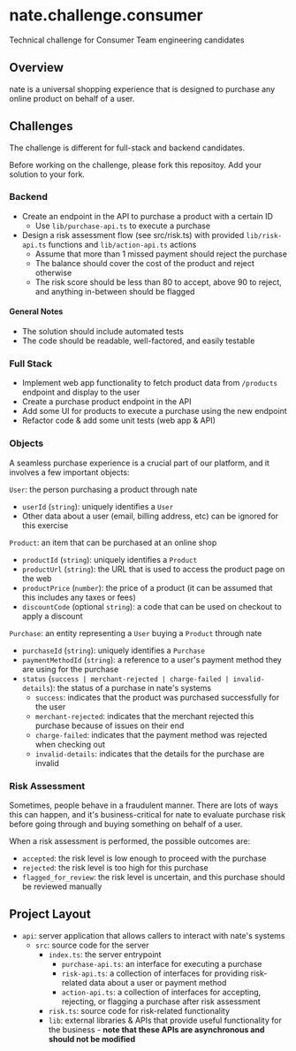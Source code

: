 # nate.challenge.consumer

Technical challenge for Consumer Team engineering candidates

## Overview

nate is a universal shopping experience that is designed to purchase any online product on behalf of a user.

## Challenges

The challenge is different for full-stack and backend candidates.

Before working on the challenge, please fork this repositoy. Add your solution to your fork.

### Backend

- Create an endpoint in the API to purchase a product with a certain ID
  - Use `lib/purchase-api.ts` to execute a purchase
- Design a risk assessment flow (see src/risk.ts) with provided `lib/risk-api.ts` functions and `lib/action-api.ts` actions
  - Assume that more than 1 missed payment should reject the purchase
  - The balance should cover the cost of the product and reject otherwise
  - The risk score should be less than 80 to accept, above 90 to reject, and anything in-between should be flagged

#### General Notes

- The solution should include automated tests
- The code should be readable, well-factored, and easily testable

### Full Stack

- Implement web app functionality to fetch product data from `/products` endpoint and display to the user
- Create a purchase product endpoint in the API
- Add some UI for products to execute a purchase using the new endpoint
- Refactor code & add some unit tests (web app & API)

### Objects

A seamless purchase experience is a crucial part of our platform, and it involves a few important objects:

`User`: the person purchasing a product through nate

- `userId` (`string`): uniquely identifies a `User`
- Other data about a user (email, billing address, etc) can be ignored for this exercise

`Product`: an item that can be purchased at an online shop

- `productId` (`string`): uniquely identifies a `Product`
- `productUrl` (`string`): the URL that is used to access the product page on the web
- `productPrice` (`number`): the price of a product (it can be assumed that this includes any taxes or fees)
- `discountCode` (optional `string`): a code that can be used on checkout to apply a discount

`Purchase`: an entity representing a `User` buying a `Product` through nate

- `purchaseId` (`string`): uniquely identifies a `Purchase`
- `paymentMethodId` (`string`): a reference to a user's payment method they are using for the purchase
- `status` (`success | merchant-rejected | charge-failed | invalid-details`): the status of a purchase in nate's systems
  - `success`: indicates that the product was purchased successfully for the user
  - `merchant-rejected`: indicates that the merchant rejected this purchase because of issues on their end
  - `charge-failed`: indicates that the payment method was rejected when checking out
  - `invalid-details`: indicates that the details for the purchase are invalid

### Risk Assessment

Sometimes, people behave in a fraudulent manner. There are lots of ways this can happen, and it's business-critical for nate to evaluate purchase risk before going through and buying something on behalf of a user.

When a risk assessment is performed, the possible outcomes are:

- `accepted`: the risk level is low enough to proceed with the purchase
- `rejected`: the risk level is too high for this purchase
- `flagged_for_review`: the risk level is uncertain, and this purchase should be reviewed manually

## Project Layout

- `api`: server application that allows callers to interact with nate's systems
  - `src`: source code for the server
    - `index.ts`: the server entrypoint
      - `purchase-api.ts`: an interface for executing a purchase
      - `risk-api.ts`: a collection of interfaces for providing risk-related data about a user or payment method
      - `action-api.ts`: a collection of interfaces for accepting, rejecting, or flagging a purchase after risk assessment
    - `risk.ts`: source code for risk-related functionality
    - `lib`: external libraries & APIs that provide useful functionality for the business - **note that these APIs are asynchronous and should not be modified**

